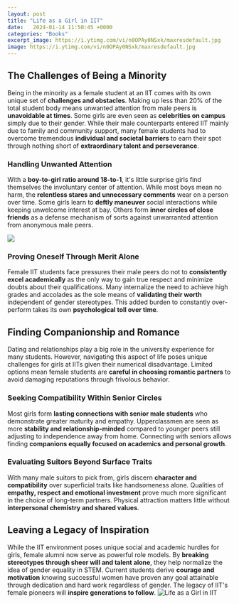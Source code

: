 ```yaml
---
layout: post
title: "Life as a Girl in IIT"
date:   2024-01-14 11:50:45 +0000
categories: "Books"
excerpt_image: https://i.ytimg.com/vi/n0OPAy0NSxk/maxresdefault.jpg
image: https://i.ytimg.com/vi/n0OPAy0NSxk/maxresdefault.jpg
---
```


## The Challenges of Being a Minority
Being in the minority as a female student at an IIT comes with its own unique set of **challenges and obstacles**. Making up less than 20% of the total student body means unwanted attention from male peers is **unavoidable at times**. Some girls are even seen as **celebrities on campus** simply due to their gender. While their male counterparts entered IIT mainly due to family and community support, many female students had to overcome tremendous **individual and societal barriers** to earn their spot through nothing short of **extraordinary talent and perseverance**. 
### Handling Unwanted Attention 
With a **boy-to-girl ratio around 18-to-1**, it's little surprise girls find themselves the involuntary center of attention. While most boys mean no harm, the **relentless stares and unnecessary comments** wear on a person over time. Some girls learn to **deftly maneuver** social interactions while keeping unwelcome interest at bay. Others form **inner circles of close friends** as a defense mechanism of sorts against unwarranted attention from anonymous male peers.

![](https://i2.wp.com/www.sangeetakhanna.com/wp-content/uploads/2012/05/IIT-Girls-Brigarde-of-2012.jpg)
### Proving Oneself Through Merit Alone
Female IIT students face pressures their male peers do not to **consistently excel academically** as the only way to gain true respect and minimize doubts about their qualifications. Many internalize the need to achieve high grades and accolades as the sole means of **validating their worth** independent of gender stereotypes. This added burden to constantly over-perform takes its own **psychological toll over time**. 
## Finding Companionship and Romance 
Dating and relationships play a big role in the university experience for many students. However, navigating this aspect of life poses unique challenges for girls at IITs given their numerical disadvantage. Limited options mean female students are **careful in choosing romantic partners** to avoid damaging reputations through frivolous behavior. 
### Seeking Compatibility Within Senior Circles
Most girls form **lasting connections with senior male students** who demonstrate greater maturity and empathy. Upperclassmen are seen as more **stability and relationship-minded** compared to younger peers still adjusting to independence away from home. Connecting with seniors allows finding **companions equally focused on academics and personal growth**.
### Evaluating Suitors Beyond Surface Traits  
With many male suitors to pick from, girls discern **character and compatibility** over superficial traits like handsomeness alone. Qualities of **empathy, respect and emotional investment** prove much more significant in the choice of long-term partners. Physical attraction matters little without **interpersonal chemistry and shared values**.
## Leaving a Legacy of Inspiration
While the IIT environment poses unique social and academic hurdles for girls, female alumni now serve as powerful role models. By **breaking stereotypes through sheer will and talent alone**, they help normalize the idea of gender equality in STEM. Current students derive **courage and motivation** knowing successful women have proven any goal attainable through dedication and hard work regardless of gender. The legacy of IIT's female pioneers will **inspire generations to follow**.
 ![Life as a Girl in IIT](https://i.ytimg.com/vi/n0OPAy0NSxk/maxresdefault.jpg)
